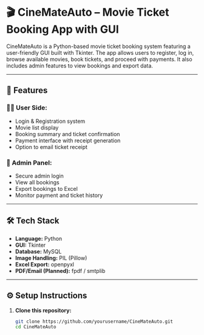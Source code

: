 # 🎬 CineMateAuto – Movie Ticket Booking App with GUI

CineMateAuto is a Python-based movie ticket booking system featuring a user-friendly GUI built with Tkinter. The app allows users to register, log in, browse available movies, book tickets, and proceed with payments. It also includes admin features to view bookings and export data.

---

## 🚀 Features

### 🧑‍💻 User Side:
- Login & Registration system
- Movie list display
- Booking summary and ticket confirmation
- Payment interface with receipt generation
- Option to email ticket receipt

### 🔐 Admin Panel:
- Secure admin login
- View all bookings
- Export bookings to Excel
- Monitor payment and ticket history

---

## 🛠️ Tech Stack

- **Language:** Python
- **GUI:** Tkinter
- **Database:** MySQL
- **Image Handling:** PIL (Pillow)
- **Excel Export:** openpyxl
- **PDF/Email (Planned):** fpdf / smtplib

---

## ⚙️ Setup Instructions

1. **Clone this repository:**

   ```bash
   git clone https://github.com/yourusername/CineMateAuto.git
   cd CineMateAuto
